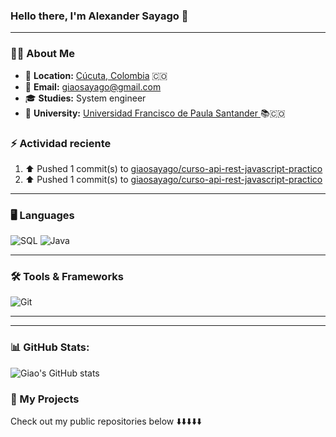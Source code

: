 

### **Hello there, I'm Alexander Sayago 👋**

---

### 🧑‍💻 **About Me**

- 📍 **Location:** <a href="https://maps.app.goo.gl/XVpZMVm4LwV7izcc9" target="_blank">Cúcuta, Colombia</a> 🇨🇴  
- 📧 **Email:** [giaosayago@gmail.com](mailto:giaosayago@gmail.com) 
- 🎓 **Studies:** System engineer 
- 🏫 **University:** [Universidad Francisco de Paula Santander ](https://ww2.ufps.edu.co/) 📚🇨🇴 


### :zap: Actividad reciente
<!-- START_SECTION:activity-->
<!--RECENT_ACTIVITY:start-->
1. ⬆️ Pushed 1 commit(s) to [giaosayago/curso-api-rest-javascript-practico](https://github.com/giaosayago/curso-api-rest-javascript-practico)<br>
2. ⬆️ Pushed 1 commit(s) to [giaosayago/curso-api-rest-javascript-practico](https://github.com/giaosayago/curso-api-rest-javascript-practico)<br>
<!--RECENT_ACTIVITY:end-->


<!-- END_SECTION:activity-->

---

### 🖥️ **Languages**
![SQL](https://img.shields.io/badge/SQL-316192?style=for-the-badge&logo=postgresql&logoColor=white)
![Java](https://img.shields.io/badge/Java-ED8B00?style=for-the-badge&logo=openjdk&logoColor=white)

---

### 🛠️ **Tools & Frameworks**
![Git](https://img.shields.io/badge/Git-F05032?style=for-the-badge&logo=git&logoColor=white)

---
---

### 📊 GitHub Stats:

![Giao's GitHub stats](https://github-readme-stats.vercel.app/api?username=giaosayago)

### 📂 My Projects 

Check out my public repositories below ⬇️⬇️⬇️⬇️⬇️